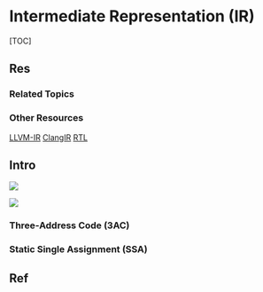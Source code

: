 # Intermediate Representation (IR)

[TOC]



## Res
### Related Topics


### Other Resources
[LLVM-IR](https://llvm.org/devmtg/2017-06/1-Davis-Chisnall-LLVM-2017.pdf)
[ClangIR](https://llvm.github.io/clangir)
[RTL](https://gcc.gnu.org/onlinedocs/gccint/RTL.html)



## Intro
![](../../../../../../../Assets/Pics/Screenshot%202025-09-09%20at%2000.21.14.png)

![](../../../../../../../Assets/Pics/Screenshot%202025-09-09%20at%2000.22.45.png)


### Three-Address Code (3AC)


### Static Single Assignment (SSA)



## Ref
